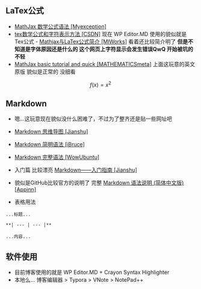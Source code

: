 ## LaTex公式
- [MathJax 数学公式语法 [Myexception]](http://www.myexception.cn/other/1937984.html)
- [tex数学公式和字符表示方法 [CSDN]](http://blog.csdn.net/u014595019/article/details/51319344 "tex数学公式和字符表示方法 [CSDN]")
   现在 WP Editor.MD 使用的貌似就是Tex公式 - [Mathjax与LaTex公式简介 [MlWorks]](http://mlworks.cn/posts/introduction-to-mathjax-and-latex-expression/ "Mathjax与LaTex公式简介 [MlWorks]")
   看着还比较简介明了 **但是不知道是字体原因还是什么的 这个网页上字符显示会发生错误QwQ 开始被坑的不轻**
- [MathJax basic tutorial and quick [MATHEMATICSmeta]](referencehttps://math.meta.stackexchange.com/questions/5020/mathjax-basic-tutorial-and-quick-reference/5044 "MathJax basic tutorial and quick [MATHEMATICSmeta]")
   上面这玩意的英文原版 貌似是正常的 没细看

$$ f(x) = x ^ 2 $$

## Markdown
- 嗯...这玩意现在貌似没什么困难了，不过为了整齐还是贴一些网址吧
- [Markdown 思维导图 [Jianshu]](http://www.jianshu.com/p/17fdcf17bbb4)
- [Markdown 简明语法 [iBruce]](http://ibruce.info/2013/11/26/markdown/)
- [Markdown 完整语法 [WowUbuntu]](http://wowubuntu.com/markdown/index.html)
- 入门篇 比较漂亮 [Markdown——入门指南 [Jianshu]](http://www.jianshu.com/p/1e402922ee32/ "Markdown——入门指南 [Jianshu]")
- 貌似是GitHub比较官方的说明了 完整 [Markdown 语法说明 (简体中文版) [Appinn]](http://www.appinn.com/markdown/ "Markdown 语法说明 (简体中文版) [Appinn]")

-    表格用法

    ...标题...

    **| --- | --- |**

    ...内容...
	

## 软件使用
- 目前博客使用的就是 WP Editor.MD + Crayon Syntax Highlighter
- 本地么... 博客编辑器 > Typora > VNote > NotePad++